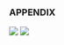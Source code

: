 ### APPENDIX
![](http://uscode.house.gov/images/uscprelim/28Aapp1.gif)
![](http://uscode.house.gov/images/uscprelim/28Aapp2.gif)